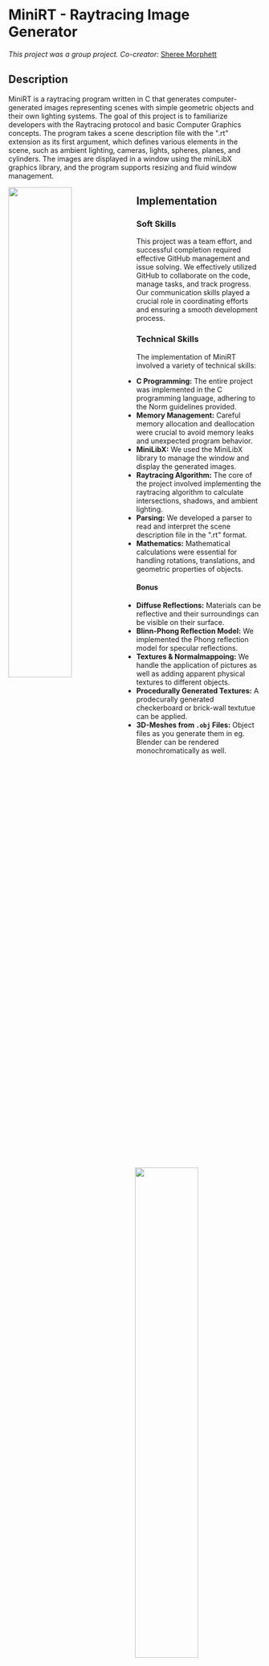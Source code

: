 # MiniRT - Raytracing Image Generator
*This project was a group project. Co-creator:* [Sheree Morphett](https://github.com/ShereeMorphett)

## Description

MiniRT is a raytracing program written in C that generates computer-generated images representing scenes with simple geometric objects and their own lighting systems. The goal of this project is to familiarize developers with the Raytracing protocol and basic Computer Graphics concepts.
The program takes a scene description file with the ".rt" extension as its first argument, which defines various elements in the scene, such as ambient lighting, cameras, lights, spheres, planes, and cylinders. The images are displayed in a window using the miniLibX graphics library, and the program supports resizing and fluid window management.

<img src="imgs/teapot.png" height="50%" align="left"> <img src="imgs/coloured_lights.png" height="50%" align="right">

## Implementation

### Soft Skills

This project was a team effort, and successful completion required effective GitHub management and issue solving. We effectively utilized GitHub to collaborate on the code, manage tasks, and track progress. Our communication skills played a crucial role in coordinating efforts and ensuring a smooth development process.

### Technical Skills

The implementation of MiniRT involved a variety of technical skills:

- **C Programming:** The entire project was implemented in the C programming language, adhering to the Norm guidelines provided.
- **Memory Management:** Careful memory allocation and deallocation were crucial to avoid memory leaks and unexpected program behavior.
- **MiniLibX:** We used the MiniLibX library to manage the window and display the generated images.
- **Raytracing Algorithm:** The core of the project involved implementing the raytracing algorithm to calculate intersections, shadows, and ambient lighting.
- **Parsing:** We developed a parser to read and interpret the scene description file in the ".rt" format.
- **Mathematics:** Mathematical calculations were essential for handling rotations, translations, and geometric properties of objects.

#### Bonus
- **Diffuse Reflections:** Materials can be reflective and their surroundings can be visible on their surface.
- **Blinn-Phong Reflection Model:** We implemented the Phong reflection model for specular reflections.
- **Textures & Normalmappoing:** We handle the application of pictures as well as adding apparent physical textures to different objects.
- **Procedurally Generated Textures:** A prodecurally generated checkerboard or brick-wall textutue can be applied.
- **3D-Meshes from `.obj` Files:** Object files as you generate them in eg. Blender can be rendered monochromatically as well.
  
 <img src="imgs/bump_map.png" height="300px" align="center"> <img src="imgs/colour_disruption.png" height="300px" align="center">


### Prerequisites

Before you start, ensure you have the following:

- `gcc` (GNU Compiler Collection)
- `make`
- A compatible C library

The provided repo comes with the Minilibx library for both Linux and OSx systems. Unfortunately, the school library does not come for Windows systems.

### Installation

Clone this repository to your local machine:

```bash
git clone https://github.com/dorianjagusch/miniRT.git
cd miniRT
```

To compile MiniRT run the provided Makefile:

```bash
make
```

This will generate the "miniRT" and "miniRT_bonus" executable, ready to be used.

<img src="imgs/texture_sphere.png" height="400px" align="center"> <img src="imgs/complex_cone.png" height="400px" align="left">
   
## Usage

To use MiniRT, simply run the compiled executable with a scene description file as its argument:

```bash
./miniRT <scene.rt>
```
```bash
./miniRT_bonus <scene.rt>
```

Exemplary scenes can be found in the testfiles directory. Use `./miniRT testfiles/<scene.rt>` to check them out.

## Future steps
 - Add transparency of objects
 - Allow different materials
 - Global illumination
 - Camera movement
 - Move the rendering to the GPU

